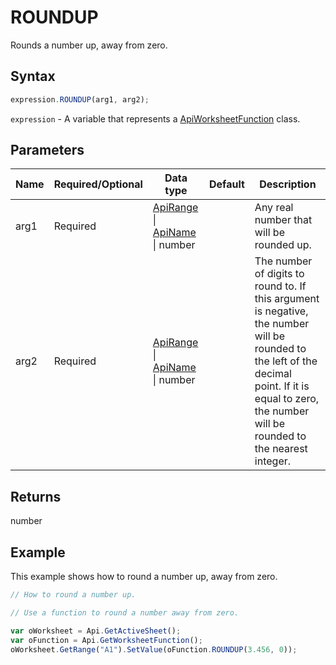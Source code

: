 # ROUNDUP

Rounds a number up, away from zero.

## Syntax

```javascript
expression.ROUNDUP(arg1, arg2);
```

`expression` - A variable that represents a [ApiWorksheetFunction](../ApiWorksheetFunction.md) class.

## Parameters

| **Name** | **Required/Optional** | **Data type** | **Default** | **Description** |
| ------------- | ------------- | ------------- | ------------- | ------------- |
| arg1 | Required | [ApiRange](../../ApiRange/ApiRange.md) \| [ApiName](../../ApiName/ApiName.md) \| number |  | Any real number that will be rounded up. |
| arg2 | Required | [ApiRange](../../ApiRange/ApiRange.md) \| [ApiName](../../ApiName/ApiName.md) \| number |  | The number of digits to round to. If this argument is negative, the number will be rounded to the left of the decimal point. If it is equal to zero, the number will be rounded to the nearest integer. |

## Returns

number

## Example

This example shows how to round a number up, away from zero.

```javascript editor-xlsx
// How to round a number up.

// Use a function to round a number away from zero.

var oWorksheet = Api.GetActiveSheet();
var oFunction = Api.GetWorksheetFunction();
oWorksheet.GetRange("A1").SetValue(oFunction.ROUNDUP(3.456, 0));
```

